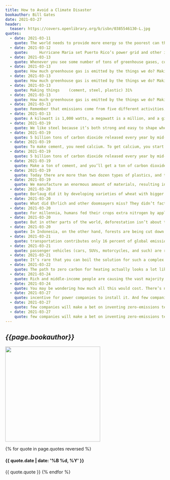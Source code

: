 ```yaml
---
title: How to Avoid a Climate Disaster
bookauthor: Bill Gates
date: 2021-03-27
header:
  teaser: https://covers.openlibrary.org/b/isbn/0385546130-L.jpg
quotes:
  - date: 2021-03-11
    quote: The world needs to provide more energy so the poorest can thrive, but we need to provide that energy without releasing any more greenhouse gases.
  - date: 2021-03-12
    quote:     Hurricane Maria set Puerto Rico’s power grid and other infrastructure back some two decades, according to one study.
  - date: 2021-03-13
    quote: Whenever you see some number of tons of greenhouse gases, convert it to a percentage of 51 billion, which is the world’s current yearly total emissions (in carbon dioxide equivalents).
  - date: 2021-03-13
    quote: How much greenhouse gas is emitted by the things we do? Making things    (cement, steel, plastic) 31%
  - date: 2021-03-13
    quote: How much greenhouse gas is emitted by the things we do? Making things    (cement, steel, plastic) 31%
  - date: 2021-03-13
    quote: Making things    (cement, steel, plastic) 31%
  - date: 2021-03-13
    quote: How much greenhouse gas is emitted by the things we do? Making things    (cement, steel, plastic) 31%
  - date: 2021-03-13
    quote: Remember that emissions come from five different activities, and we need solutions in all of them.
  - date: 2021-03-13
    quote: A kilowatt is 1,000 watts, a megawatt is a million, and a gigawatt (pronounced with a hard g!) is a billion. You often see this shorthand in the news, so I’ll use it too. The following chart shows some rough comparisons that help me keep it all straight. How much power does it take? The world    5,000 gigawatts    The United States    1,000 gigawatts    Mid-size city    1 gigawatt
  - date: 2021-03-19
    quote: We like steel because it’s both strong and easy to shape when it’s hot. To make steel, you need pure iron and carbon; on its own, iron isn’t very strong, but add just the right amount of carbon—less than 1 percent, depending on the kind of steel you want—and the carbon atoms nestle themselves in between the iron atoms, giving the resulting steel its most important properties.
  - date: 2021-03-19
    quote: 5 billion tons of carbon dioxide released every year by mid-century, just from making steel, unless we find a new, climate-friendly way to do it.
  - date: 2021-03-19
    quote: To make cement, you need calcium. To get calcium, you start with limestone—which contains calcium plus carbon and oxygen—and burn it in a furnace along with some other materials. Given the presence of carbon and oxygen, you can probably see where this is going. After burning the limestone, you end up with the thing you want—calcium for your cement—plus something you don’t want&#58; carbon dioxide.
  - date: 2021-03-19
    quote: 5 billion tons of carbon dioxide released every year by mid-century, just from making steel, unless we find a new, climate-friendly way to do it. As challenging as that may sound, concrete is even harder. (Sorry—no pun intended.) To make it, you mix together gravel, sand, water, and cement. The first three of these are relatively easy; it’s the cement that is a problem for the climate. To make cement, you need calcium. To get calcium, you start with limestone—which contains calcium plus carbon and oxygen—and burn it in a furnace along with some other materials. Given the presence of carbon and oxygen, you can probably see where this is going. After burning the limestone, you end up with the thing you want—calcium for your cement—plus something you don’t want&#58; carbon dioxide.
  - date: 2021-03-19
    quote: Make a ton of cement, and you’ll get a ton of carbon dioxide.
  - date: 2021-03-19
    quote: Today there are more than two dozen types of plastics, and they range from the kind of thing you might expect—the polypropylene in yogurt containers, for example—to more surprising uses like the acrylic in paint, floor polish, and laundry detergent, or the microplastics in soap and shampoo, or the nylon in your waterproof jacket,
  - date: 2021-03-19
    quote: We manufacture an enormous amount of materials, resulting in copious amounts of greenhouse gases, nearly a third of the 51 billion tons per year. We need to get those emissions down to zero, but it’s not an option to simply stop making things. In
  - date: 2021-03-20
    quote: Borlaug did it by developing varieties of wheat with bigger grains and other characteristics that allowed them to provide much more food per acre of land—what farmers call raising the yield. (Borlaug found that as he made the grains bigger, the wheat couldn’t stand up under their weight, so he made
  - date: 2021-03-20
    quote: What did Ehrlich and other doomsayers miss? They didn’t factor in the power of innovation. They didn’t account for people like Norman Borlaug, the brilliant plant scientist who sparked a revolution in agriculture that led to the gains in India and elsewhere. Borlaug did it by developing varieties of wheat with bigger grains and other characteristics that allowed them to provide much more food per acre of land—what farmers call raising the yield. (Borlaug found that as he made the grains bigger, the wheat couldn’t stand up under their weight, so he made the wheat stalks shorter, which is why his varieties are known as semi-dwarf wheat.)
  - date: 2021-03-20
    quote: For millennia, humans fed their crops extra nitrogen by applying natural fertilizers like manure and bat guano. The big breakthrough came in 1908, when two German chemists named Fritz Haber and Carl Bosch figured out how to make ammonia from nitrogen and hydrogen in a factory. It’s hard to overstate how momentous their invention was. What’s now known as the Haber-Bosch process made it possible to create synthetic fertilizer, greatly expanding both the amount of food that could be grown and the range of geographies where it could be grown.
  - date: 2021-03-20
    quote: But in other parts of the world, deforestation isn’t about turning out more burgers and steaks. In Africa, for example, it’s a matter of clearing land to grow food and fuel for the continent’s growing population. Nigeria, which has had one of the highest deforestation rates in the world, has lost more than 60 percent of its forest cover since 1990, and it’s one of the world’s biggest exporters of charcoal, which is created by charring wood.
  - date: 2021-03-20
    quote: In Indonesia, on the other hand, forests are being cut down to make way for palm trees, which provide the palm oil you’ll find in everything from movie-theater popcorn to shampoo. It’s one of the main reasons why the country is the world’s fourth-largest emitter of greenhouse gases. I
  - date: 2021-03-21
    quote: transportation contributes only 16 percent of global emissions, ranking fourth behind how we make things, plug in, and grow things. I was surprised too when I learned it, and I suspect that most people are in the same boat. If you stopped some random strangers on the sidewalk and asked them what activities contribute the most to climate change, they’d probably say burning coal for electricity, driving cars, and flying planes.
  - date: 2021-03-21
    quote: passenger vehicles (cars, SUVs, motorcycles, and such) are responsible for almost half the emissions. Medium- and heavy-duty vehicles—everything from garbage trucks to 18-wheelers—account for another 30 percent. Airplanes add in a tenth of all emissions, as do container ships and other marine vessels, with trains accounting for the last bit.
  - date: 2021-03-21
    quote: It’s rare that you can boil the solution for such a complex subject down into a single sentence. But with transportation, the zero-carbon future is basically this&#58; Use electricity to run all the vehicles we can, and get cheap alternative fuels for the rest.
  - date: 2021-03-22
    quote: The path to zero carbon for heating actually looks a lot like the path for passenger cars&#58; (1) electrify what we can, getting rid of natural gas water heaters and furnaces, and (2) develop clean fuels to do everything else.
  - date: 2021-03-24
    quote: Rich and middle-income people are causing the vast majority of climate change. The poorest people are doing less than anyone else to cause the problem, but they stand to suffer the most from it. They deserve the world’s help, and they need more of it than they’re getting.
  - date: 2021-03-24
    quote: You may be wondering how much all this would cost. There’s no way to put a price tag on everything the world needs to do to adapt to climate change. But the commission I’m involved with priced out spending in five key areas (creating early-warning systems, building climate-resilient infrastructure, raising crop yields, managing water, and protecting mangroves) and found that investing $1.8 trillion between 2020 and 2030 would return more than $7 trillion in benefits.
  - date: 2021-03-27
    quote: incentive for power companies to install it. And few companies will make a bet on inventing zero-emissions technology if their competitors can undersell
  - date: 2021-03-27
    quote: few companies will make a bet on inventing zero-emissions technology if their competitors can undersell them with fossil-fuel products. That’s why markets,
  - date: 2021-03-27
    quote: few companies will make a bet on inventing zero-emissions technology if their competitors can undersell them with fossil-fuel products.
---
```

## *{{page.bookauthor}}*

<img width="300" src="{{ page.header.teaser }}"/>

{% for quote in page.quotes reversed %}
#### {{ quote.date | date: '%B %d, %Y' }}
{{ quote.quote }}
{% endfor %}
